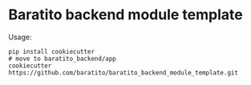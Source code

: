 # Baratito backend module template

Usage:

```
pip install cookiecutter
# move to baratito_backend/app
cookiecutter https://github.com/baratito/baratito_backend_module_template.git

```
